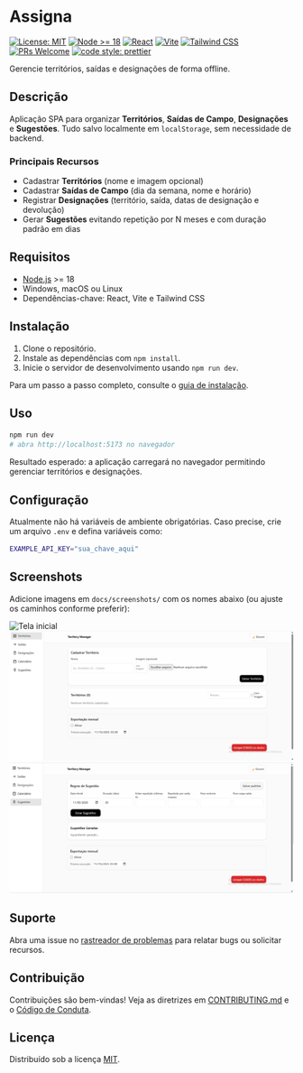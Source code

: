 # Assigna

[![License: MIT](https://img.shields.io/badge/license-MIT-blue.svg)](LICENSE)
[![Node >= 18](https://img.shields.io/badge/node-%3E%3D18-339933?logo=node.js&logoColor=white)](https://nodejs.org)
[![React](https://img.shields.io/badge/React-20232a?logo=react&logoColor=61DAFB)](https://react.dev/)
[![Vite](https://img.shields.io/badge/Vite-646CFF?logo=vite&logoColor=white)](https://vitejs.dev/)
[![Tailwind CSS](https://img.shields.io/badge/Tailwind-06B6D4?logo=tailwindcss&logoColor=white)](https://tailwindcss.com/)
[![PRs Welcome](https://img.shields.io/badge/PRs-welcome-brightgreen.svg)](CONTRIBUTING.md)
[![code style: prettier](https://img.shields.io/badge/code_style-prettier-ff69b4.svg)](https://prettier.io)

Gerencie territórios, saídas e designações de forma offline.

## Descrição
Aplicação SPA para organizar **Territórios**, **Saídas de Campo**, **Designações** e **Sugestões**. Tudo salvo localmente em `localStorage`, sem necessidade de backend.

### Principais Recursos
- Cadastrar **Territórios** (nome e imagem opcional)
- Cadastrar **Saídas de Campo** (dia da semana, nome e horário)
- Registrar **Designações** (território, saída, datas de designação e devolução)
- Gerar **Sugestões** evitando repetição por N meses e com duração padrão em dias

## Requisitos
- [Node.js](https://nodejs.org) \>= 18
- Windows, macOS ou Linux
- Dependências-chave: React, Vite e Tailwind CSS

## Instalação
1. Clone o repositório.
2. Instale as dependências com `npm install`.
3. Inicie o servidor de desenvolvimento usando `npm run dev`.

Para um passo a passo completo, consulte o [guia de instalação](docs/installation.md).

## Uso
```bash
npm run dev
# abra http://localhost:5173 no navegador
```
Resultado esperado: a aplicação carregará no navegador permitindo gerenciar territórios e designações.

## Configuração
Atualmente não há variáveis de ambiente obrigatórias. Caso precise, crie um arquivo `.env` e defina variáveis como:
```bash
EXAMPLE_API_KEY="sua_chave_aqui"
```

## Screenshots

Adicione imagens em `docs/screenshots/` com os nomes abaixo (ou ajuste os caminhos conforme preferir):

![Tela inicial](docs/screenshots/home.png)
![Territorios](docs/screenshots/territorios.png)
![Sugestoes](docs/screenshots/sugestoes.png)

## Suporte
Abra uma issue no [rastreador de problemas](../../issues) para relatar bugs ou solicitar recursos.

## Contribuição
Contribuições são bem-vindas! Veja as diretrizes em [CONTRIBUTING.md](CONTRIBUTING.md) e o [Código de Conduta](CODE_OF_CONDUCT.md).

## Licença
Distribuído sob a licença [MIT](LICENSE).
